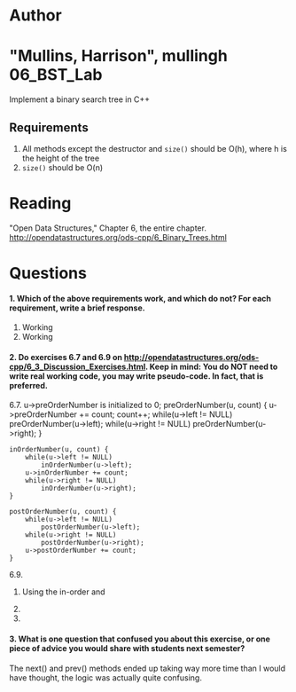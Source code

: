 Author
==========
"Mullins, Harrison", mullingh
06_BST_Lab
==============

Implement a binary search tree in C++

Requirements
------------

1. All methods except the destructor and `size()` should be O(h), where h is the height of the tree
2. `size()` should be O(n)

Reading
=======
"Open Data Structures," Chapter 6, the entire chapter. http://opendatastructures.org/ods-cpp/6_Binary_Trees.html

Questions
=========

#### 1. Which of the above requirements work, and which do not? For each requirement, write a brief response.

1. Working
2. Working

#### 2. Do exercises 6.7 and 6.9 on http://opendatastructures.org/ods-cpp/6_3_Discussion_Exercises.html. Keep in mind: You do NOT need to write real working code, you may write pseudo-code. In fact, that is preferred.

6.7. 
	u->preOrderNumber is initialized to 0;
	preOrderNumber(u, count) {
		u->preOrderNumber += count;
		count++;
		while(u->left != NULL)
			preOrderNumber(u->left);
		while(u->right != NULL)
			preOrderNumber(u->right);
	}
	
	inOrderNumber(u, count) {
		while(u->left != NULL)
			inOrderNumber(u->left);
		u->inOrderNumber += count;
		while(u->right != NULL)
			inOrderNumber(u->right);
	}
	
	postOrderNumber(u, count) {
		while(u->left != NULL)
			postOrderNumber(u->left);
		while(u->right != NULL)
			postOrderNumber(u->right);
		u->postOrderNumber += count;
	}

6.9. 

1. Using the in-order and 

2.

3.

#### 3. What is one question that confused you about this exercise, or one piece of advice you would share with students next semester?

The next() and prev() methods ended up taking way more time than I would have thought, the logic was actually quite confusing.